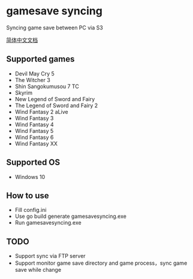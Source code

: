 # gamesave syncing

Syncing game save between PC via S3

[简体中文文档](README-zh_CN.md)

## Supported games

* Devil May Cry 5
* The Witcher 3
* Shin Sangokumusou 7 TC
* Skyrim
* New Legend of Sword and Fairy
* The Legend of Sword and Fairy 2
* Wind Fantasy 2 aLive
* Wind Fantasy 3
* Wind Fantasy 4
* Wind Fantasy 5
* Wind Fantasy 6
* Wind Fantasy XX

## Supported OS

* Windows 10

## How to use

* Fill config.ini
* Use go build generate gamesavesyncing.exe
* Run gamesavesyncing.exe


## TODO

* Support sync via FTP server
* Support monitor game save directory and game process，sync game save while change
